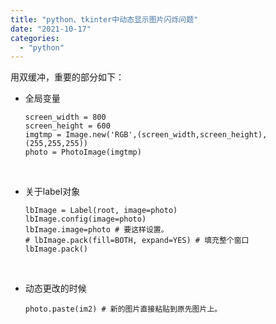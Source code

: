 ```yaml
---
title: "python、tkinter中动态显示图片闪烁问题"
date: "2021-10-17"
categories: 
  - "python"
---
```


用双缓冲，重要的部分如下：

- 全局变量
    
    ```
    screen_width = 800
    screen_height = 600
    imgtmp = Image.new('RGB',(screen_width,screen_height),(255,255,255))
    photo = PhotoImage(imgtmp)
    ```
    
     
- 关于label对象
    
    ```
    lbImage = Label(root, image=photo)
    lbImage.config(image=photo)
    lbImage.image=photo # 要这样设置。
    # lbImage.pack(fill=BOTH, expand=YES) # 填充整个窗口
    lbImage.pack()
    ```
    
     
- 动态更改的时候
    
    ```
    photo.paste(im2) # 新的图片直接粘贴到原先图片上。
    ```
